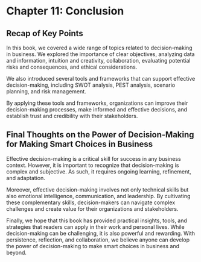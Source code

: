 Chapter 11: Conclusion
======================

Recap of Key Points
-------------------

In this book, we covered a wide range of topics related to decision-making in business. We explored the importance of clear objectives, analyzing data and information, intuition and creativity, collaboration, evaluating potential risks and consequences, and ethical considerations.

We also introduced several tools and frameworks that can support effective decision-making, including SWOT analysis, PEST analysis, scenario planning, and risk management.

By applying these tools and frameworks, organizations can improve their decision-making processes, make informed and effective decisions, and establish trust and credibility with their stakeholders.

Final Thoughts on the Power of Decision-Making for Making Smart Choices in Business
-----------------------------------------------------------------------------------

Effective decision-making is a critical skill for success in any business context. However, it is important to recognize that decision-making is complex and subjective. As such, it requires ongoing learning, refinement, and adaptation.

Moreover, effective decision-making involves not only technical skills but also emotional intelligence, communication, and leadership. By cultivating these complementary skills, decision-makers can navigate complex challenges and create value for their organizations and stakeholders.

Finally, we hope that this book has provided practical insights, tools, and strategies that readers can apply in their work and personal lives. While decision-making can be challenging, it is also powerful and rewarding. With persistence, reflection, and collaboration, we believe anyone can develop the power of decision-making to make smart choices in business and beyond.
